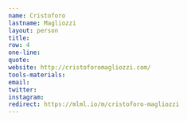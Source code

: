 ```yaml
---
name: Cristoforo
lastname: Magliozzi
layout: person
title:
row: 4
one-line: 
quote: 
website: http://cristoforomagliozzi.com/
tools-materials:
email:
twitter:
instagram:
redirect: https://mlml.io/m/cristoforo-magliozzi
---
```

